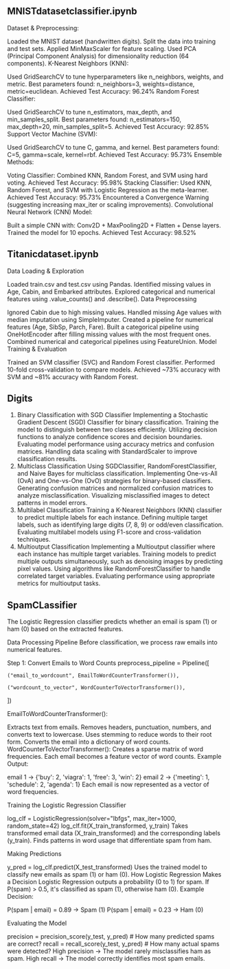 ## MNISTdatasetclassifier.ipynb

Dataset & Preprocessing:

Loaded the MNIST dataset (handwritten digits).
Split the data into training and test sets.
Applied MinMaxScaler for feature scaling.
Used PCA (Principal Component Analysis) for dimensionality reduction (64 components).
K-Nearest Neighbors (KNN):

Used GridSearchCV to tune hyperparameters like n_neighbors, weights, and metric.
Best parameters found: n_neighbors=3, weights=distance, metric=euclidean.
Achieved Test Accuracy: 96.24%
Random Forest Classifier:

Used GridSearchCV to tune n_estimators, max_depth, and min_samples_split.
Best parameters found: n_estimators=150, max_depth=20, min_samples_split=5.
Achieved Test Accuracy: 92.85%
Support Vector Machine (SVM):

Used GridSearchCV to tune C, gamma, and kernel.
Best parameters found: C=5, gamma=scale, kernel=rbf.
Achieved Test Accuracy: 95.73%
Ensemble Methods:

Voting Classifier: Combined KNN, Random Forest, and SVM using hard voting.
Achieved Test Accuracy: 95.98%
Stacking Classifier: Used KNN, Random Forest, and SVM with Logistic Regression as the meta-learner.
Achieved Test Accuracy: 95.73%
Encountered a Convergence Warning (suggesting increasing max_iter or scaling improvements).
Convolutional Neural Network (CNN) Model:

Built a simple CNN with:
Conv2D + MaxPooling2D + Flatten + Dense layers.
Trained the model for 10 epochs.
Achieved Test Accuracy: 98.52%

## Titanicdataset.ipynb

Data Loading & Exploration

Loaded train.csv and test.csv using Pandas.
Identified missing values in Age, Cabin, and Embarked attributes.
Explored categorical and numerical features using .value_counts() and .describe().
Data Preprocessing

Ignored Cabin due to high missing values.
Handled missing Age values with median imputation using SimpleImputer.
Created a pipeline for numerical features (Age, SibSp, Parch, Fare).
Built a categorical pipeline using OneHotEncoder after filling missing values with the most frequent ones.
Combined numerical and categorical pipelines using FeatureUnion.
Model Training & Evaluation

Trained an SVM classifier (SVC) and Random Forest classifier.
Performed 10-fold cross-validation to compare models.
Achieved ~73% accuracy with SVM and ~81% accuracy with Random Forest.

## Digits

1. Binary Classification with SGD Classifier
Implementing a Stochastic Gradient Descent (SGD) Classifier for binary classification.
Training the model to distinguish between two classes efficiently.
Utilizing decision functions to analyze confidence scores and decision boundaries.
Evaluating model performance using accuracy metrics and confusion matrices.
Handling data scaling with StandardScaler to improve classification results.
2. Multiclass Classification
Using SGDClassifier, RandomForestClassifier, and Naive Bayes for multiclass classification.
Implementing One-vs-All (OvA) and One-vs-One (OvO) strategies for binary-based classifiers.
Generating confusion matrices and normalized confusion matrices to analyze misclassification.
Visualizing misclassified images to detect patterns in model errors.
3. Multilabel Classification
Training a K-Nearest Neighbors (KNN) classifier to predict multiple labels for each instance.
Defining multiple target labels, such as identifying large digits (7, 8, 9) or odd/even classification.
Evaluating multilabel models using F1-score and cross-validation techniques.
4. Multioutput Classification
Implementing a Multioutput classifier where each instance has multiple target variables.
Training models to predict multiple outputs simultaneously, such as denoising images by predicting pixel values.
Using algorithms like RandomForestClassifier to handle correlated target variables.
Evaluating performance using appropriate metrics for multioutput tasks.


## SpamCLassifier

The Logistic Regression classifier predicts whether an email is spam (1) or ham (0) based on the extracted features.

 Data Processing Pipeline
Before classification, we process raw emails into numerical features.

Step 1: Convert Emails to Word Counts
preprocess_pipeline = Pipeline([

    ("email_to_wordcount", EmailToWordCounterTransformer()),
    
    ("wordcount_to_vector", WordCounterToVectorTransformer()),
    
])

EmailToWordCounterTransformer():

Extracts text from emails.
Removes headers, punctuation, numbers, and converts text to lowercase.
Uses stemming to reduce words to their root form.
Converts the email into a dictionary of word counts.
WordCounterToVectorTransformer():
Creates a sparse matrix of word frequencies.
Each email becomes a feature vector of word counts.
 Example Output:

email 1 → {'buy': 2, 'viagra': 1, 'free': 3, 'win': 2}
email 2 → {'meeting': 1, 'schedule': 2, 'agenda': 1}
Each email is now represented as a vector of word frequencies.


 Training the Logistic Regression Classifier

log_clf = LogisticRegression(solver="lbfgs", max_iter=1000, random_state=42)
log_clf.fit(X_train_transformed, y_train)
Takes transformed email data (X_train_transformed) and the corresponding labels (y_train).
Finds patterns in word usage that differentiate spam from ham.

 
 Making Predictions

y_pred = log_clf.predict(X_test_transformed)
Uses the trained model to classify new emails as spam (1) or ham (0).
How Logistic Regression Makes a Decision
Logistic Regression outputs a probability (0 to 1) for spam.
If P(spam) > 0.5, it's classified as spam (1), otherwise ham (0).
 Example Decision:

P(spam | email) = 0.89  → Spam (1)
P(spam | email) = 0.23  → Ham (0)

 Evaluating the Model

precision = precision_score(y_test, y_pred)  # How many predicted spams are correct?
recall = recall_score(y_test, y_pred)        # How many actual spams were detected?
High precision → The model rarely misclassifies ham as spam.
High recall → The model correctly identifies most spam emails.
